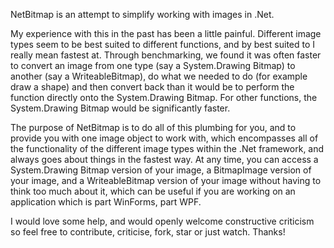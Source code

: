 NetBitmap is an attempt to simplify working with images in .Net.

My experience with this in the past has been a little painful. Different image types seem to be best suited to different functions, and by best suited to I really mean fastest at. Through benchmarking, we found it was often faster to convert an image from one type (say a System.Drawing Bitmap) to another (say a WriteableBitmap), do what we needed to do (for example draw a shape) and then convert back than it would be to perform the function directly onto the System.Drawing Bitmap. For other functions, the System.Drawing Bitmap would be significantly faster.

The purpose of NetBitmap is to do all of this plumbing for you, and to provide you with one image object to work with, which encompasses all of the functionality of the different image types within the .Net framework, and always goes about things in the fastest way. At any time, you can access a System.Drawing Bitmap version of your image, a BitmapImage version of your image, and a WriteableBitmap version of your image without having to think too much about it, which can be useful if you are working on an application which is part WinForms, part WPF.

I would love some help, and would openly welcome constructive criticism so feel free to contribute, criticise, fork, star or just watch. Thanks!